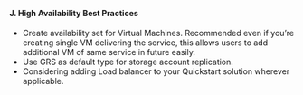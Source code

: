 <br><h4><b>J.	High Availability Best Practices</b></h4>
<ul>
  <li>Create availability set for Virtual Machines.  Recommended even if you&rsquo;re creating single VM delivering the service, this  allows users to add additional VM of same service in future easily.</li>
  <li>Use GRS as default type for storage account  replication.</li>
  <li>Considering adding Load balancer to your Quickstart  solution wherever applicable.&nbsp; </li>
</ul>
